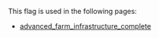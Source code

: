 This flag is used in the following pages:
 - [advanced_farm_infrastructure_complete](../events/advanced_farm_infrastructure_complete.md)
